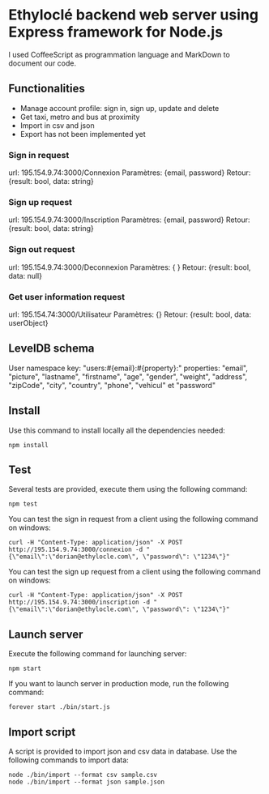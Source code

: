 # Ethyloclé backend web server using Express framework for Node.js

I used CoffeeScript as programmation language and MarkDown to document our code.

## Functionalities
* Manage account profile: sign in, sign up, update and delete
* Get taxi, metro and bus at proximity
* Import in csv and json
* Export has not been implemented yet

### Sign in request
url: 195.154.9.74:3000/Connexion
Paramètres: {email, password}
Retour: {result: bool, data: string}

### Sign up request
url: 195.154.9.74:3000/Inscription
Paramètres: {email, password}
Retour: {result: bool, data: string}

### Sign out request
url: 195.154.9.74:3000/Deconnexion
Paramètres: { }
Retour: {result: bool, data: null}

### Get user information request
url: 195.154.74:3000/Utilisateur
Paramètres: {}
Retour: {result: bool, data: userObject}

## LevelDB schema
User namespace key: "users:#{email}:#{property}:" properties: "email", "picture", "lastname", "firstname", "age", "gender", "weight", "address", "zipCode", "city", "country", "phone", "vehicul" et "password"

## Install
Use this command to install locally all the dependencies needed:
```
npm install
```

## Test
Several tests are provided, execute them using the following command:
```
npm test
```
You can test the sign in request from a client using the following command on windows:
```
curl -H "Content-Type: application/json" -X POST http://195.154.9.74:3000/connexion -d "{\"email\":\"dorian@ethylocle.com\", \"password\": \"1234\"}"
```
You can test the sign up request from a client using the following command on windows:
```
curl -H "Content-Type: application/json" -X POST http://195.154.9.74:3000/inscription -d "{\"email\":\"dorian@ethylocle.com\", \"password\": \"1234\"}"
```

## Launch server
Execute the following command for launching server:
```
npm start
```
If you want to launch server in production mode, run the following command:
```
forever start ./bin/start.js
```

## Import script
A script is provided to import json and csv data in database. Use the following commands to import data:

```
node ./bin/import --format csv sample.csv
node ./bin/import --format json sample.json
```
